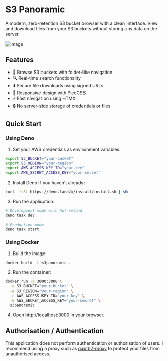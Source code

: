 # S3 Panoramic

A modern, zero-retention S3 bucket browser with a clean interface. View and download files from your S3 buckets without storing any data on the server.

![image](https://github.com/user-attachments/assets/10c1f3c3-604d-4c5e-be7f-07a9e8dc893b)


## Features

- 📁 Browse S3 buckets with folder-like navigation
- 🔍 Real-time search functionality
- ⬇️ Secure file downloads using signed URLs
- 📱 Responsive design with PicoCSS
- ⚡ Fast navigation using HTMX
- 🔒 No server-side storage of credentials or files

## Quick Start

### Using Deno

1. Set your AWS credentials as environment variables:

```bash
export S3_BUCKET="your-bucket"
export S3_REGION="your-region"
export AWS_ACCESS_KEY_ID="your-key"
export AWS_SECRET_ACCESS_KEY="your-secret"
```

2. Install Deno if you haven't already:
```bash
curl -fsSL https://deno.land/x/install/install.sh | sh
```

3. Run the application:
```bash
# Development mode with hot reload
deno task dev

# Production mode
deno task start
```

### Using Docker

1. Build the image:
```bash
docker build -t s3panoramic .
```

2. Run the container:
```bash
docker run -p 3000:3000 \
  -e S3_BUCKET="your-bucket" \
  -e S3_REGION="your-region" \
  -e AWS_ACCESS_KEY_ID="your-key" \
  -e AWS_SECRET_ACCESS_KEY="your-secret" \
  s3panoramic
```

4. Open http://localhost:3000 in your browser.

## Authorisation / Authentication

This application does not perform authentication or authorisation of users. I recommend using a proxy such as [oauth2-proxy](https://github.com/oauth2-proxy/oauth2-proxy) to protect your files from unauthorised access.
